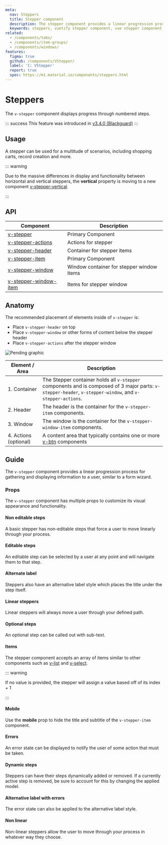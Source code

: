 ```yaml
---
meta:
  nav: Steppers
  title: Stepper component
  description: The stepper component provides a linear progression process for gathering and displaying information to a user, similar to a form wizard.
  keywords: steppers, vuetify stepper component, vue stepper component
related:
  - /components/tabs/
  - /components/item-groups/
  - /components/windows/
features:
  figma: true
  github: /components/VStepper/
  label: 'C: VStepper'
  report: true
  spec: https://m1.material.io/components/steppers.html
---
```


# Steppers

The `v-stepper` component displays progress through numbered steps.

<PageFeatures />

::: success
This feature was introduced in [v3.4.0 (Blackguard)](/getting-started/release-notes/?version=v3.4.0)
:::

## Usage

A stepper can be used for a multitude of scenarios, including shopping carts, record creation and more.

<ExamplesUsage name="v-stepper" />

<PromotedEntry />

::: warning

Due to the massive differences in display and functionality between horizontal and vertical steppers, the **vertical** property is moving to a new component [v-stepper-vertical](/components/vertical-steppers/).

:::

## API

| Component | Description |
| - | - |
| [v-stepper](/api/v-stepper/) | Primary Component |
| [v-stepper-actions](/api/v-stepper-actions/) | Actions for stepper |
| [v-stepper-header](/api/v-stepper-header/) | Container for stepper items |
| [v-stepper-item](/api/v-stepper-item/) | Primary Component |
| [v-stepper-window](/api/v-stepper-window/) | Window container for stepper window items |
| [v-stepper-window-item](/api/v-stepper-window-item/) | Items for stepper window |

<ApiInline hide-links />

## Anatomy

The recommended placement of elements inside of `v-stepper` is:

* Place `v-stepper-header` on top
* Place `v-stepper-window` or other forms of content below the stepper header
* Place `v-stepper-actions` after the stepper window

![Pending graphic](https://cdn.vuetifyjs.com/docs/images/components/v-stepper/v-stepper-anatomy.png "Stepper Anatomy")

| Element / Area | Description |
| - | - |
| 1. Container | The Stepper container holds all `v-stepper` components and is composed of 3 major parts: `v-stepper-header`, `v-stepper-window`, and `v-stepper-actions`. |
| 2. Header | The header is the container for the `v-stepper-item` components. |
| 3. Window | The window is the container for the `v-stepper-window-item` components. |
| 4. Actions (optional) | A content area that typically contains one or more [v-btn](/components/buttons) components |

## Guide

The `v-stepper` component provides a linear progression process for gathering and displaying information to a user, similar to a form wizard.

### Props

The `v-stepper` component has multiple props to customize its visual appearance and functionality.

#### Non editable steps

A basic stepper has non-editable steps that force a user to move linearly through your process.

<ExamplesExample file="v-stepper/misc-non-editable" />

#### Editable steps

An editable step can be selected by a user at any point and will navigate them to that step.

<ExamplesExample file="v-stepper/misc-editable" />

#### Alternate label

Steppers also have an alternative label style which places the title under the step itself.

<ExamplesExample file="v-stepper/prop-alternate-label" />

#### Linear steppers

Linear steppers will always move a user through your defined path.

<ExamplesExample file="v-stepper/misc-linear" />

#### Optional steps

An optional step can be called out with sub-text.

<ExamplesExample file="v-stepper/misc-optional" />

#### Items

The stepper component accepts an array of items similar to other components such as [v-list](/components/lists/) and [v-select](/components/selects/).

<ExamplesExample file="v-stepper/misc-horizontal" />

::: warning

If no value is provided, the stepper will assign a value based off of its index + 1

:::

#### Mobile

Use the **mobile** prop to hide the title and subtitle of the `v-stepper-item` component.

<ExamplesExample file="v-stepper/prop-mobile" />

#### Errors

An error state can be displayed to notify the user of some action that must be taken.

<ExamplesExample file="v-stepper/misc-error" />

#### Dynamic steps

Steppers can have their steps dynamically added or removed. If a currently active step is removed, be sure to account for this by changing the applied model.

<ExamplesExample file="v-stepper/misc-dynamic" />

#### Alternative label with errors

The error state can also be applied to the alternative label style.

<ExamplesExample file="v-stepper/misc-alternate-error" />

#### Non linear

Non-linear steppers allow the user to move through your process in whatever way they choose.

<ExamplesExample file="v-stepper/prop-non-linear" />
